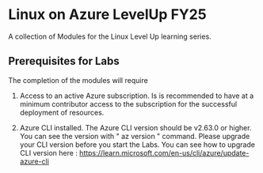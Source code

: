 # Linux on Azure LevelUp FY25

A collection of Modules for the Linux Level Up learning series.

## Prerequisites for Labs

The completion of the modules will require 

1. Access to an active Azure subscription. Is is recommended to have at a minimum contributor access to the subscription for the successful deployment of resources.

2. Azure CLI installed. The Azure CLI version should be v2.63.0 or higher. You can see the version with " az version " command. Please upgrade your CLI version before you start the Labs. You can see how to upgrade CLI version here : https://learn.microsoft.com/en-us/cli/azure/update-azure-cli



